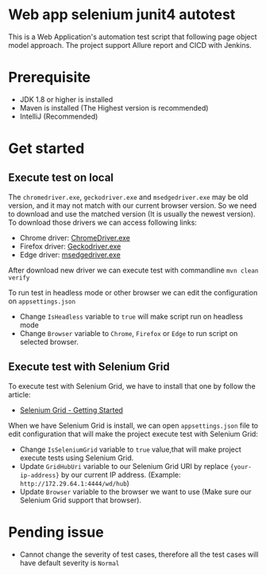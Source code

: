 # Web app selenium junit4 autotest
This is a Web Application's automation test script that following 
page object model approach. The project support Allure report and CICD with Jenkins.

# Prerequisite
- JDK 1.8 or higher is installed 
- Maven is installed (The Highest version is recommended)
- IntelliJ (Recommended)
# Get started 

## Execute test on local

The `chromedriver.exe`, `geckodriver.exe` and `msedgedriver.exe` may be old version, and it 
may not match with our current browser version. So we need to download and use the matched version
(It is usually the newest version). To download those drivers we can access following links:
- Chrome driver: [ChromeDriver.exe](https://chromedriver.chromium.org/downloads)
- Firefox driver: [Geckodriver.exe](https://github.com/mozilla/geckodriver/releases)
- Edge driver: [msedgedriver.exe](https://developer.microsoft.com/en-us/microsoft-edge/tools/webdriver/)

After download new driver we can execute test with commandline `mvn clean verify`

To run test in headless mode or other browser we can edit the configuration on `appsettings.json`

- Change `IsHeadless` variable to `true` will make script run on headless mode
- Change `Browser` variable to `Chrome`, `Firefox` or `Edge` to run script on selected browser.

## Execute test with Selenium Grid
To execute test with Selenium Grid, we have to install that one by follow the article:
- [Selenium Grid - Getting Started](https://toronto22.github.io/selenium_grid_getting_started/)

When we have Selenium Grid is install, we can open `appsettings.json` file to edit configuration that will make
the project execute test with Selenium Grid:
- Change `IsSeleniumGrid` variable to `true` value,that will make project execute tests using Selenium Grid.
- Update `GridHubUri` variable to our Selenium Grid URI by replace `{your-ip-address}` by our current IP address. (Example: `http://172.29.64.1:4444/wd/hub`) 
- Update `Browser` variable to the browser we want to use (Make sure our Selenium Grid support that browser).

# Pending issue
- Cannot change the severity of test cases, therefore all the test cases will have default severity is `Normal`
